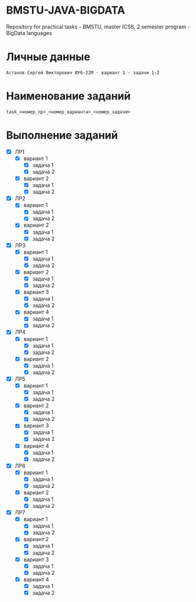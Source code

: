 # BMSTU-JAVA-BIGDATA

Repository for practical tasks - BMSTU, master ICS6, 2 semester program - BigData languages

# Личные данные

```
Астахов Сергей Викторович ИУ6-22М - вариант 1 - задачи 1-2
```

# Наименование заданий

```
task_<номер_лр>_<номер_варианта>_<номер_задачи>
```

# Выполнение заданий

- [X] ЛР1
  - [X] вариант 1
    - [X] задача 1
    - [X] задача 2
  - [X] вариант 2
    - [X] задача 1
    - [X] задача 2
- [X] ЛР2
  - [X] вариант 1
    - [X] задача 1
    - [X] задача 2
  - [X] вариант 2
    - [X] задача 1
    - [X] задача 2
- [X] ЛР3
  - [X] вариант 1
    - [X] задача 1
    - [X] задача 2
  - [X] вариант 2
    - [X] задача 1
    - [X] задача 2
  - [X] вариант 3
    - [X] задача 1
    - [X] задача 2
  - [X] вариант 4
    - [X] задача 1
    - [X] задача 2
- [X] ЛР4
  - [X] вариант 1
    - [X] задача 1
    - [X] задача 2
  - [X] вариант 2
    - [X] задача 1
    - [X] задача 2
- [X] ЛР5
  - [X] вариант 1
    - [X] задача 1
    - [X] задача 2
  - [X] вариант 2
    - [X] задача 1
    - [X] задача 2
  - [X] вариант 3
    - [X] задача 1
    - [X] задача 2
  - [X] вариант 4
    - [X] задача 1
    - [X] задача 2
- [X] ЛР6
  - [X] вариант 1
    - [X] задача 1
    - [X] задача 2
  - [X] вариант 2
    - [X] задача 1
    - [X] задача 2
- [X] ЛР7
  - [X] вариант 1
    - [X] задача 1
    - [X] задача 2
  - [X] вариант 2
    - [X] задача 1
    - [X] задача 2
  - [X] вариант 3
    - [X] задача 1
    - [X] задача 2
  - [X] вариант 4
    - [X] задача 1
    - [X] задача 2